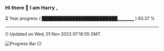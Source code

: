 ### Hi there 👋 I am Harry , 

⏳ Year progress { █████████████████████████▁▁▁▁▁ } 83.37 %

---

⏰ Updated on Wed, 01 Nov 2023 07:16:55 GMT

![Progress Bar CI](https://github.com/duykhang68/duykhang68/workflows/Progress%20Bar%20CI/badge.svg)
